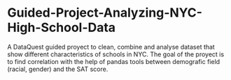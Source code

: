 # Guided-Project-Analyzing-NYC-High-School-Data
A DataQuest guided proyect to clean, combine and analyse dataset that show different characteristics of schools in NYC. The goal of the proyect is to find correlation with the help of pandas tools between demografic field (racial, gender) and the SAT score. 
